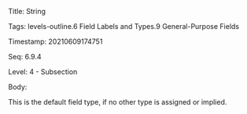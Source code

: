 Title:  String

Tags:   levels-outline.6 Field Labels and Types.9 General-Purpose Fields

Timestamp: 20210609174751

Seq:    6.9.4

Level:  4 - Subsection

Body: 

This is the default field type, if no other type is assigned or implied. 

